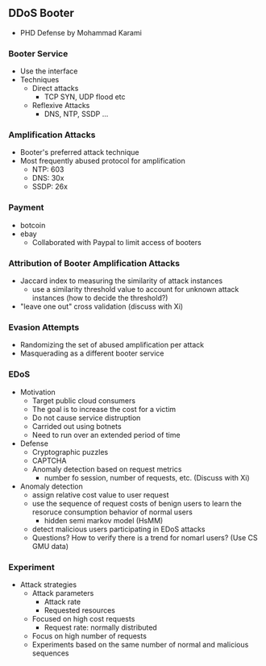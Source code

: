 ## DDoS Booter

- PHD Defense by Mohammad Karami

### Booter Service

- Use the interface 
- Techniques
  - Direct attacks
    - TCP SYN, UDP flood etc
  - Reflexive Attacks
    - DNS, NTP, SSDP ...
    
### Amplification Attacks
- Booter's preferred attack technique
- Most frequently abused protocol for amplification
  - NTP: 603
  - DNS: 30x
  - SSDP: 26x
  

### Payment
- botcoin
- ebay
  - Collaborated with Paypal to limit access of booters

### Attribution of Booter Amplification Attacks
- Jaccard index to measuring the similarity of attack instances
  - use a similarity threshold value to account for unknown attack instances (how to decide the threshold?)
- "leave one out" cross validation (discuss with Xi)

### Evasion Attempts
- Randomizing the set of abused amplification per attack
- Masquerading as a different booter service

### EDoS
- Motivation
  - Target public cloud consumers
  - The goal is to increase the cost for a victim
  - Do not cause service distruption
  - Carrided out using botnets
  - Need to run over an extended period of time
- Defense
  - Cryptographic puzzles
  - CAPTCHA
  - Anomaly detection based on request metrics
    - number fo session, number of requests, etc. (Discuss with Xi)
- Anomaly detection
  - assign relative cost value to user request
  - use the sequence of request costs of benign users to learn the resoruce consumption behavior of normal users
    - hidden semi markov model (HsMM)
  - detect malicious users participating in EDoS attacks
  - Questions? How to verify there is a trend for nomarl users? (Use CS GMU data)
  
### Experiment
- Attack strategies
  - Attack parameters
    - Attack rate
    - Requested resources
  - Focused on high cost requests
    - Request rate: normally distributed
  - Focus on high number of requests
  - Experiments based on the same number of normal and malicious sequences






  


